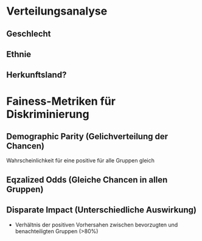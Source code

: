 # Verteilungsanalyse
## Geschlecht

## Ethnie

## Herkunftsland?

# Fainess-Metriken für Diskriminierung
## Demographic Parity (Gelichverteilung der Chancen)
Wahrscheinlichkeit für eine positive für alle Gruppen gleich

## Eqzalized Odds (Gleiche Chancen in allen Gruppen)


## Disparate Impact (Unterschiedliche Auswirkung)
- Verhältnis der positiven Vorhersahen zwischen bevorzugten und benachteiligten Gruppen (>80%)
